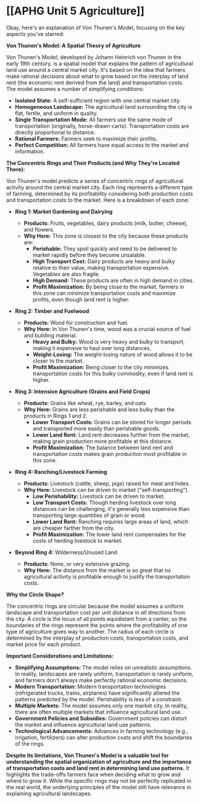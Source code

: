 # [[APHG Unit 5 Agriculture]]

Okay, here's an explanation of Von Thunen's Model, focusing on the key aspects you've starred:

**Von Thunen's Model: A Spatial Theory of Agriculture**

Von Thunen's Model, developed by Johann Heinrich von Thunen in the early 19th century, is a spatial model that explains the pattern of agricultural land use around a central market city.  It's based on the idea that farmers make rational decisions about what to grow based on the interplay of land rent (the economic rent derived from the land) and transportation costs.  The model assumes a number of simplifying conditions:

*   **Isolated State:** A self-sufficient region with one central market city.
*   **Homogeneous Landscape:** The agricultural land surrounding the city is flat, fertile, and uniform in quality.
*   **Single Transportation Mode:** All farmers use the same mode of transportation (originally, horse-drawn carts). Transportation costs are directly proportional to distance.
*   **Rational Farmers:** Farmers seek to maximize their profits.
*   **Perfect Competition:** All farmers have equal access to the market and information.

**The Concentric Rings and Their Products (and Why They're Located There):**

Von Thunen's model predicts a series of concentric rings of agricultural activity around the central market city.  Each ring represents a different type of farming, determined by its profitability considering both production costs and transportation costs to the market. Here is a breakdown of each zone:

*   **Ring 1: Market Gardening and Dairying**
    *   **Products:** Fruits, vegetables, dairy products (milk, butter, cheese), and flowers.
    *   **Why Here:** This zone is closest to the city because these products are:
        *   **Perishable:** They spoil quickly and need to be delivered to market rapidly before they become unsalable.
        *   **High Transport Cost:** Dairy products are heavy and bulky relative to their value, making transportation expensive. Vegetables are also fragile.
        *   **High Demand:** These products are often in high demand in cities.
        *   **Profit Maximization:** By being close to the market, farmers in this zone can minimize transportation costs and maximize profits, even though land rent is higher.

*   **Ring 2: Timber and Fuelwood**
    *   **Products:** Wood for construction and fuel.
    *   **Why Here:** In Von Thunen's time, wood was a crucial source of fuel and building material.
        *   **Heavy and Bulky:** Wood is very heavy and bulky to transport, making it expensive to haul over long distances.
        *   **Weight-Losing:** The weight-losing nature of wood allows it to be closer to the market.
        *   **Profit Maximization:** Being closer to the city minimizes transportation costs for this bulky commodity, even if land rent is higher.

*   **Ring 3: Intensive Agriculture (Grains and Field Crops)**
    *   **Products:** Grains like wheat, rye, barley, and oats.
    *   **Why Here:** Grains are less perishable and less bulky than the products in Rings 1 and 2.
        *   **Lower Transport Costs:** Grains can be stored for longer periods and transported more easily than perishable goods.
        *   **Lower Land Rent:** Land rent decreases further from the market, making grain production more profitable at this distance.
        *   **Profit Maximization:** The balance between land rent and transportation costs makes grain production most profitable in this zone.

*   **Ring 4: Ranching/Livestock Farming**
    *   **Products:** Livestock (cattle, sheep, pigs) raised for meat and hides.
    *   **Why Here:** Livestock can be driven to market ("self-transporting").
        *   **Low Perishability:** Livestock can be driven to market.
        *   **Low Transport Costs:** Though herding livestock over long distances can be challenging, it's generally less expensive than transporting large quantities of grain or wood.
        *   **Lower Land Rent:** Ranching requires large areas of land, which are cheaper farther from the city.
        *   **Profit Maximization:** The lower land rent compensates for the costs of herding livestock to market.

*   **Beyond Ring 4:** Wilderness/Unused Land
    *   **Products:** None, or very extensive grazing.
    *   **Why Here:** The distance from the market is so great that no agricultural activity is profitable enough to justify the transportation costs.

**Why the Circle Shape?**

The concentric rings are circular because the model assumes a uniform landscape and transportation cost per unit distance in *all* directions from the city.  A circle is the locus of all points equidistant from a center, so the boundaries of the rings represent the points where the profitability of one type of agriculture gives way to another. The radius of each circle is determined by the interplay of production costs, transportation costs, and market price for each product.

**Important Considerations and Limitations:**

*   **Simplifying Assumptions:** The model relies on unrealistic assumptions. In reality, landscapes are rarely uniform, transportation is rarely uniform, and farmers don't always make perfectly rational economic decisions.
*   **Modern Transportation:** Modern transportation technologies (refrigerated trucks, trains, airplanes) have significantly altered the patterns predicted by the model. Perishability is less of a constraint.
*   **Multiple Markets:** The model assumes only one market city. In reality, there are often multiple markets that influence agricultural land use.
*   **Government Policies and Subsidies:** Government policies can distort the market and influence agricultural land use patterns.
*   **Technological Advancements:** Advances in farming technology (e.g., irrigation, fertilizers) can alter production costs and shift the boundaries of the rings.

**Despite its limitations, Von Thunen's Model is a valuable tool for understanding the spatial organization of agriculture and the importance of transportation costs and land rent in determining land use patterns.** It highlights the trade-offs farmers face when deciding what to grow and where to grow it. While the specific rings may not be perfectly replicated in the real world, the underlying principles of the model still have relevance in explaining agricultural landscapes.
